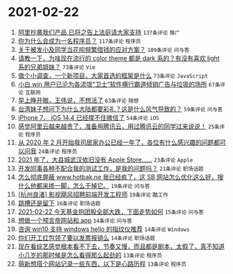 # 2021-02-22

1. [阿里抄袭我们产品,已将之告上法庭请大家支持](https://www.v2ex.com/t/754943) `137条评论` `推广`
1. [你为什么会成为一名程序员？](https://www.v2ex.com/t/755020) `117条评论` `程序员`
1. [关于被发小及同学当花呗频繁借钱的应对方案？](https://www.v2ex.com/t/754987) `109条评论` `问与答`
1. [请教一下，为啥现在流行的 color theme 都是 dark 系的？有没有喜欢 light 系的兄弟姐妹？](https://www.v2ex.com/t/754951) `73条评论` `Vim`
1. [做个小调查，一个新项目，大家首选的框架是什么](https://www.v2ex.com/t/754961) `73条评论` `JavaScript`
1. [小白 win 用户已沦为各流氓“卫士”软件横行霸道倾销广告与垃圾的场所](https://www.v2ex.com/t/754945) `67条评论` `互联网`
1. [早上睁开眼，王伟说，不想活了](https://www.v2ex.com/t/754936) `63条评论` `随想`
1. [台湾妹子想问下为什么大陆都要彩礼？这是什么风气导致的？](https://www.v2ex.com/t/755086) `59条评论` `问与答`
1. [iPhone 7， iOS 14.4 已经撑不住微信了](https://www.v2ex.com/t/754950) `54条评论` `iOS`
1. [感觉阿里云越来越贵了，准备用腾讯云，用过腾讯云的同学过来说说！](https://www.v2ex.com/t/755076) `25条评论` `程序员`
1. [从 2020 年 2 月开始我司居家办公已经一年了，各位有什么感兴趣的问题都可以问我](https://www.v2ex.com/t/755031) `24条评论` `程序员`
1. [2021 年了，大县城武汉依旧没有 Apple Store......](https://www.v2ex.com/t/755026) `23条评论` `Apple`
1. [开发同事各种不配合我的测试工作，是我的问题吗？](https://www.v2ex.com/t/755036) `21条评论` `职场话题`
1. [怎么彻底屏蔽 www.hotbak.ne 我已经疯了，这 SB 网站怎么优化这么好，搜什么他都来掺一脚，怎么干掉它。](https://www.v2ex.com/t/755048) `19条评论` `问与答`
1. [[杭州良渚] 影视飓风招聘前端开发工程师](https://www.v2ex.com/t/754990) `19条评论` `酷工作`
1. [跳槽还是留下](https://www.v2ex.com/t/755084) `16条评论` `职场话题`
1. [2021-02-22 今天基金抱团股全部大跌，下面走势如何](https://www.v2ex.com/t/755106) `15条评论` `问与答`
1. [想做一个预言帝网站和 app](https://www.v2ex.com/t/755101) `14条评论` `问与答`
1. [咨询 win10 支持 windows hello 的指纹仪推荐](https://www.v2ex.com/t/755052) `14条评论` `Windows`
1. [你们开工红包领了要以发票报销么](https://www.v2ex.com/t/754941) `14条评论` `职场话题`
1. [现在看综艺感觉根本看不下去，节奏又慢，而且都是剧本，太假了，真不知道小几岁的那时候是怎么看得那么起劲的](https://www.v2ex.com/t/755121) `13条评论` `程序员`
1. [萌新想搭个网站记录一些东西，以下是心路历程](https://www.v2ex.com/t/755027) `13条评论` `程序员`
